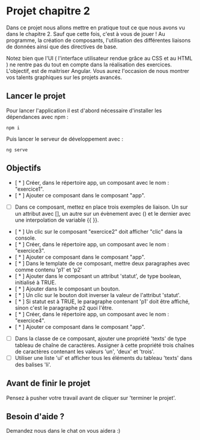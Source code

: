 # Projet chapitre 2

Dans ce projet nous allons mettre en pratique tout ce que nous avons vu dans le chapitre 2. Sauf que cette fois, c'est à vous de jouer ! Au programme, la création de composants, l'utilisation des différentes liaisons de données ainsi que des directives de base.

Notez bien que l'UI ( l'interface utilisateur rendue grâce au CSS et au HTML ) ne rentre pas du tout en compte dans la réalisation des exercices. L'objectif, est de maitriser Angular. Vous aurez l'occasion de nous montrer vos talents graphiques sur les projets avancés.

## Lancer le projet

Pour lancer l'application il est d'abord nécessaire d'installer les dépendances avec npm : 

`npm i`

Puis lancer le serveur de développement avec : 

`ng serve`

## Objectifs

* [ * ] Créer, dans le répertoire app, un composant avec le nom : "exercice1".
* [ * ] Ajouter ce composant dans le composant "app".
* [ ] Dans ce composant, mettez en place trois exemples de liaison. Un sur un attribut avec [], un autre sur un évènement avec () et le dernier avec une interpolation de variable {{ }}.
* [ * ] Un clic sur le composant "exercice2" doit afficher "clic" dans la console.
* [ * ] Créer, dans le répertoire app, un composant avec le nom : "exercice3".
* [ * ] Ajouter ce composant dans le composant "app".
* [ * ] Dans le template de ce composant, mettre deux paragraphes avec comme contenu 'p1' et 'p2'      
* [ * ] Ajouter dans le composant un attribut 'statut', de type boolean, initialisé à TRUE.
* [ * ] Ajouter dans le composant un bouton.
* [ * ] Un clic sur le bouton doit inverser la valeur de l'attribut 'statut'.
* [ * ] Si statut est à TRUE, le paragraphe contenant 'p1' doit être affiché, sinon c'est le paragraphe p2 quoi l'être.
* [ * ] Créer, dans le répertoire app, un composant avec le nom : "exercice4".
* [ * ] Ajouter ce composant dans le composant "app".
* [ ] Dans la classe de ce composant, ajouter une propriété 'texts' de type tableau de chaîne de caractères. Assigner à cette propriété trois chaînes de caractères contenant les valeurs 'un', 'deux' et 'trois'.
* [ ] Utiliser une liste 'ul' et afficher tous les éléments du tableau 'texts' dans des balises 'li'.
      
## Avant de finir le projet

Pensez à pusher votre travail avant de cliquer sur 'terminer le projet'.

## Besoin d'aide ?

Demandez nous dans le chat on vous aidera :)